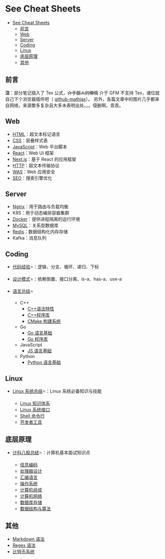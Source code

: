 # See Cheat Sheets

- [See Cheat Sheets](#see-cheat-sheets)
  - [前言](#前言)
  - [Web](#web)
  - [Server](#server)
  - [Coding](#coding)
  - [Linux](#linux)
  - [底层原理](#底层原理)
  - [其他](#其他)

## 前言

**注**：部分笔记插入了 Tex 公式，~~介于鄙人的懒惰~~ 介于 GFM 不支持 Tex，诸位就自己下个浏览器插件吧（
[github-mathjax](https://chrome.google.com/webstore/detail/mathjax-3-plugin-for-gith/peoghobgdhejhcmgoppjpjcidngdfkod/related?hl=en "如果从Web Store安装失败则尝试手动下载并安装其github源码")）。
另外，各篇文章中的图片几乎都来自网络，来源繁多复杂且大多未表明出处。。。侵删啊，乖乖。

## Web

- [HTML](html.md)：超文本标记语言
- [CSS](css.md)：层叠样式表
- [JavaScript](js.md)：Web 平台脚本
- [React](react.md)：Web UI 框架
- [Next.js](nextjs.md)：基于 React 的应用框架
- [HTTP](http.md)：超文本传输协议
- [WAS](security.md)：Web 应用安全
- [SEO](seo.md)：搜索引擎优化

## Server

- [Nginx](nginx.md)：用于路由与负载均衡
- K8S：用于动态编排容器集群
- [Docker](docker.md)：提供进程隔离的运行环境
- [MySQL](sql.md)：关系型数据库
- [Redis](redis.md)：数据结构化内存存储
- Kafka：消息队列

## Coding

- [代码经验](coding.md):star:：逻辑、分支、循环、递归、下标
- [设计模式](dspt.md):star:：依赖倒置、接口分离、is-a、has-a、use-a
- [语言总结](langsum.md):star:

  - C++
    - [C++语法特性](cpp.md)
    - [C++程序库](cppman.md)
    - [CMake 构建系统](cmake.md)
  - Go
    - [Go 语言基础](go.md)
    - [Go 程序库](goman.md)
  - JavaScript
    - [JS 语言基础](js.md)
  - Python
    - [Python 语言基础](python.md)

## Linux

- [Linux 系统总结](linuxsum.md):star:：Linux 系统必备知识与技能

  - [Linux 知识体系](linux.md)
  - [Linux 系统接口](apue.md)
  - [Shell 命令行](bash.md)
  - [开发者工具](devtool.md)

## 底层原理

- [计科八股总结](interview.md):star:：计算机基本面试知识点

  - [信息编码](code.md)
  - [处理器设计](cpu.md)
  - [汇编语言](asm.md)
  - [操作系统](os.md)
  - [计算机组成](bus.md)
  - [计算机网络](network.md)
  - [数据库存储](innodb.md)
  - [数据结构与算法](dsaa.md)

## 其他

- [Markdown 语法](markdown.md)
- [Regex 语法](regex.md)
- [比特币系统](bitcoin.md)

